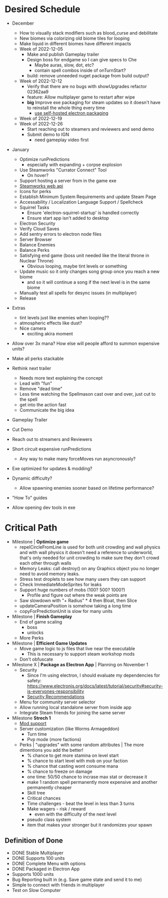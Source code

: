 # Desired Schedule
- December
    - How to visually stack modifiers such as blood_curse and debilitate
    - New biomes via colorizing old biome tiles for looping
    - Make liquid in different biomes have different impacts
    - Week of 2022-12-05
        - Make and publish Gameplay trailer
        - Design boss for endgame so I can give specs to Che
            - Maybe auras, slow, dot, etc?
            - contain spell combos inside of onTurnStart?
        - build: remove unneeded nuget package from build output?
    - Week of 2022-12-12
        - Verify that there are no bugs with showUpgrades refactor 02362aa9
        - feature: Allow multiplayer game to restart after wipe
        - **big** Improve exe packaging for steam updates so it doesn't have to reinstall the whole thing every time
            - [use self-hosted electron packaging](https://github.com/vercel/hazel)
    - Week of 2022-12-19
    - Week of 2022-12-26
        - Start reaching out to steamers and reviewers and send demo
        - Submit demo to IGN
            - need gameplay video first
- January
    - Optimize runPredictions
        - especially with expanding + corpse explosion
    - Use Steamworks "Currator Connect" Tool
        - On hover?
    - Support hosting a server from in the game exe
    - [Steamworks web api](https://partner.steamgames.com/doc/webapi_overview)
    - Icons for perks
    - Establish Minimum System Requirements and update Steam Page
    - Accessability / Localization Language Support / Spellcheck
    - Squirrel Tasks
        - Ensure 'electron-squirrel-startup' is handled correctly
        - Ensure start app isn't added to desktop
    - Electron Security
    - Verify Cloud Saves
    - Add sentry errors to electron node files
    - Server Browser
    - Balance Enemies
    - Balance Perks
    - Satisfying end game (boss unit needed like the literal throne in Nuclear Throne)
        - Obvious looping, maybe tint levels or something
    - Update music so it only changes song group once you reach a new biome
        - and so it will continue a song if the next level is in the same biome
    - Manually test all spells for desync issues (in multiplayer)
    - Release
- Extras
    - tint levels just like enemies when looping??
    - atmospheric effects like dust?
    - Nice camera
        - exciting akira moment

- Allow over 3x mana? How else will people afford to summon expensive units?
- Make all perks stackable
    
- Rethink next trailer
    - Needs more text explaining the concept
    - Lead with "fun"
    - Remove "dead time"
    - Less time watching the Spellmason cast over and over, just cut to the spell
    - get into the action fast
    - Communicate the big idea
- Gameplay Trailer
- Cut Demo
- Reach out to streamers and Reviewers
- Short circuit expensive runPredictions
    - Any way to make many forceMoves run asyncronously?
- Exe optimized for updates & modding?
- Dynamic difficulty?
    - Allow spawning enemies sooner based on lifetime performance?
- "How To" guides
- Allow opening dev tools in exe
# Critical Path
- Milestone | **Optimize game**
    - repelCircleFromLine is used for both unit crowding and wall physics and with wall physics it doesn't need a reference to underworld, that's only needed for unit crowding to make sure they don't crowd each other through walls
    - Memory Leaks: call destroy() on any Graphics object you no longer need to avoid memory leaks.
    - Stress test droplets to see how many users they can support
    - Check ImmediateModeSprites for leaks
    - Support huge numbers of mobs (100? 500? 1000?)
        - Profile and figure out where the weak points are
    - Saw slowdown with "+ Radius" * 4 then Bloat, then Slice
    - updateCameraPosition is somehow taking a long time
    - copyForPredictionUnit is slow for many units
- Milestone | **Finish Gameplay**
    - End of game scaling
        - boss
        - unlocks
    - More Perks
- Milestone | **Efficient Game Updates**
    - Move game logic to js files that live near the executable
        - This is necessary to support steam workshop mods
    - Don't obfuscate
- Milestone X | **Package as Electron App** | Planning on November 1
    - Security
        - Since I'm using electron, I should evaluate my dependencies for safety: https://www.electronjs.org/docs/latest/tutorial/security#security-is-everyones-responsibility
        - [Security Recommendations](https://www.electronjs.org/docs/latest/tutorial/security#checklist-security-recommendations)
    - Menu for community server selector
    - Allow running local standalone server from inside app
    - Integrate Steam friends for joining the same server
- Milestone **Strech 1**
    - [Mod support](https://partner.steamgames.com/doc/features/workshop)
    - Server customization (like Worms Armageddon)
        - Turn time
        - Pvp mode (more factions)
    - Perks | "upgrades" with some random attributes | The more dimentions you add the better!
        - % chance to get more stamina on level start
        - % chance to start level with mob on your faction
        - % chance that casting wont consume mana
        - % chance to freeze on damage
        - one time: 50/50 chance to incrase max stat or decrease it
        - make 1 random spell permanently more expensive and another permanently cheaper
        - Skill tree
        - Critical chances
        - Time challenges - beat the level in less than 3 turns
        - Make wagers - risk / reward
            - even with the difficulty of the next level
        - pseudo class system
        - item that makes your stronger but it randomizes your spawn

## Definition of Done
- DONE Stable Multiplayer
- DONE Supports 100 units
- DONE Complete Menu with options
- DONE Packaged in Electron App
- Supports 1000 units
- Bug Reporting built in (e.g. Save game state and send it to me)
- Simple to connect with friends in multiplayer
- Test on Slow Computer